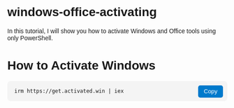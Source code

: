# windows-office-activating
In this tutorial, I will show you how to activate Windows and Office tools using only PowerShell.

<!DOCTYPE html>
<html lang="en">
<head>
  <meta charset="UTF-8">
  <title>Activate Windows</title>
  <style>
    body { font-family: sans-serif; padding: 2rem; }
    .code-box {
      background: #f4f4f4;
      border-radius: 8px;
      padding: 1rem;
      position: relative;
      font-family: monospace;
    }
    button {
      position: absolute;
      top: 10px;
      right: 10px;
      padding: 0.4rem 0.8rem;
      border: none;
      border-radius: 5px;
      background-color: #007acc;
      color: white;
      cursor: pointer;
    }
  </style>
</head>
<body>

  <h1>How to Activate Windows</h1>
  <div class="code-box">
    <code id="cmd">irm https://get.activated.win | iex</code>
    <button onclick="copyText()">Copy</button>
  </div>

  <script>
    function copyText() {
      const text = document.getElementById("cmd").innerText;
      navigator.clipboard.writeText(text).then(() => {
        alert("Copied!");
      });
    }
  </script>

</body>
</html>
